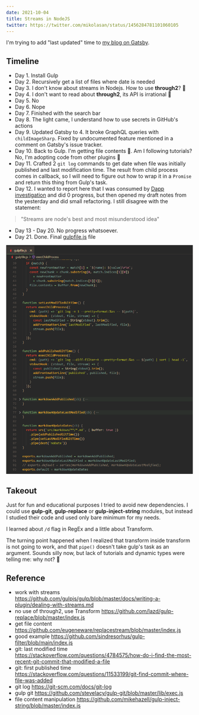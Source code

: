 ```yaml
---
date: 2021-10-04
title: Streams in NodeJS
twitter: https://twitter.com/mikolasan/status/1456284781101060105
---
```


I'm trying to add "last updated" time to [my blog on Gatsby](blog/what-static-site-generator).


## Timeline

- Day 1. Install Gulp
- Day 2. Recursively get a list of files where date is needed 
- Day 3. I don't know about streams in Nodejs. How to use **through2**? 🤯
- Day 4. I don't want to read about **through2**, its API is irrational 🙊
- Day 5. No
- Day 6. Nope
- Day 7. Finished with the search bar
- Day 8. The light came, I understand how to use secrets in GitHub's actions
- Day 9. Updated Gatsby to 4. It broke GraphQL queries with `childImageSharp`. Fixed by undocumented feature mentioned in a comment on Gatsby's issue tracker.
- Day 10. Back to Gulp. I'm getting file contents 🥳. Am I following tutorials? No, I'm adopting code from other plugins 🤠
- Day 11. Crafted 2 `git log` commands to get date when file was initially published and last modification time. The result from child process comes in callback, so I will need to figure out how to wrap it in a `Promise` and return this thing from Gulp's task.
- Day 12. I wanted to report here that I was consumed by [Dapp investigation](/blog/all-that-web3-shit) and did 0 progress, but then opened my draft notes from the yesterday and did small refactoring. I still disagree with the statement:

> "Streams are node's best and most misunderstood idea"

- Day 13 - Day 20. No progress whatsoever.
- Day 21. Done. Final [gulpfile.js](https://github.com/mikolasan/mikolasan.github.io/blob/gatsby/gulpfile.js) file

![My final gulpfile](./streams-in-nodejs.png)


## Takeout

Just for fun and educational purposes I tried to avoid new dependencies. I could use **gulp-git**, **gulp-replace** or **gulp-inject-string** modules, but instead I studied their code and used only bare minimum for my needs.

I learned about `/d` flag in RegEx and a little about Transform.

The turning point happened when I realized that transform inside transform is not going to work, and that `pipe()` doesn't take gulp's task as an argument. Sounds silly now, but lack of tutorials and dynamic types were telling me: why not? 👿


## Reference

- work with streams https://github.com/gulpjs/gulp/blob/master/docs/writing-a-plugin/dealing-with-streams.md
- no use of through2, use Transform https://github.com/lazd/gulp-replace/blob/master/index.js
- get file content https://github.com/eugeneware/replacestream/blob/master/index.js
- good example https://github.com/sindresorhus/gulp-filter/blob/main/index.js
- git: last modified time https://stackoverflow.com/questions/4784575/how-do-i-find-the-most-recent-git-commit-that-modified-a-file
- git: first published time https://stackoverflow.com/questions/11533199/git-find-commit-where-file-was-added
- git log https://git-scm.com/docs/git-log
- gulp git https://github.com/stevelacy/gulp-git/blob/master/lib/exec.js
- file content manipulation https://github.com/mikehazell/gulp-inject-string/blob/master/index.js
